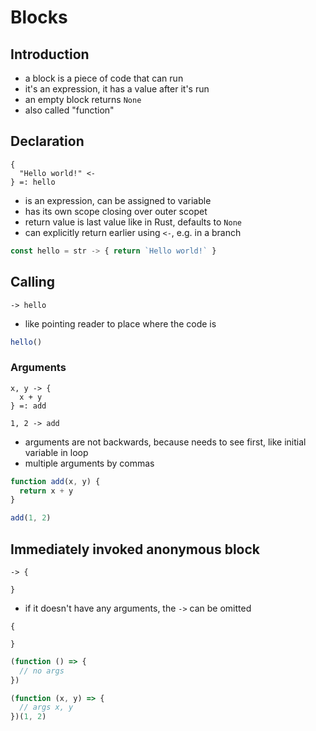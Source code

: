 # Blocks



## Introduction

- a block is a piece of code that can run
- it's an expression, it has a value after it's run
- an empty block returns `None`
- also called "function"
<!-- todo: allow to be async -->



## Declaration

```
{
  "Hello world!" <-
} =: hello
```

- is an expression, can be assigned to variable
- has its own scope closing over outer scopet
- return value is last value like in Rust, defaults to `None`
- can explicitly return earlier using `<-`, e.g. in a branch

```js
const hello = str -> { return `Hello world!` }
```

## Calling

```
-> hello
```

- like pointing reader to place where the code is

```js
hello()
```

### Arguments

```
x, y -> {
  x + y
} =: add

1, 2 -> add
```

- arguments are not backwards, because needs to see first, like initial variable in loop
- multiple arguments by commas
<!-- todo: ?? maybe group operator for multiple arguments would look better, or [x, y] like a box with items that is shipped to function -->

```js
function add(x, y) {
  return x + y
}

add(1, 2)
```

## Immediately invoked anonymous block

```
-> {
  
}
```

<!-- todo: how to invoke with arguments and still declare them as parameters? -->
- if it doesn't have any arguments, the `->` can be omitted

```
{

}
```

```js
(function () => {
  // no args
})

(function (x, y) => {
  // args x, y
})(1, 2)
```
